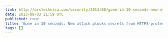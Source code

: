 ```yaml
---
link: http://arstechnica.com/security/2013/08/gone-in-30-seconds-new-attack-plucks-secrets-from-https-protected-pages/
date: 2013-08-03 21:59 UTC
published: true
title: 'Gone in 30 seconds: New attack plucks secrets from HTTPS-protected pages'
tags: []
---
```



